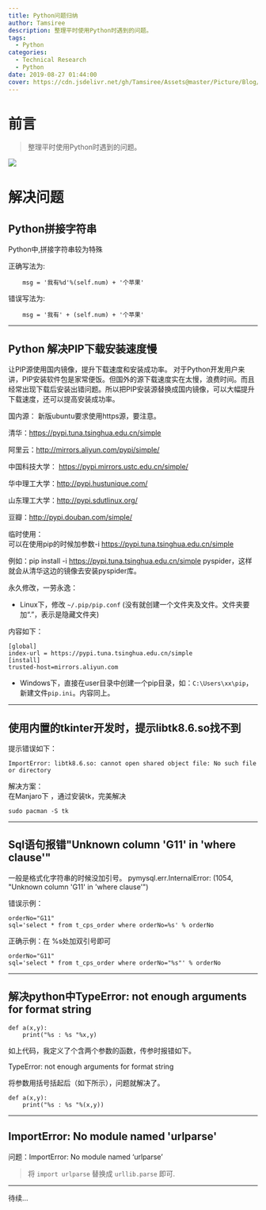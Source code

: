 ```yaml
---
title: Python问题归纳
author: Tamsiree
description: 整理平时使用Python时遇到的问题。
tags:
  - Python
categories:
  - Technical Research
  - Python
date: 2019-08-27 01:44:00
cover: https://cdn.jsdelivr.net/gh/Tamsiree/Assets@master/Picture/Blog/Cover/214606-15553359663cd8.jpg
---
```


# 前言
> 整理平时使用Python时遇到的问题。

![](https://cdn.jsdelivr.net/gh/Tamsiree/Assets@master/Picture/python.png)

# 解决问题
## Python拼接字符串
Python中,拼接字符串较为特殊

正确写法为:
```
	msg = '我有%d'%(self.num) + '个苹果'
```

错误写法为:
```
	msg = '我有' + (self.num) + '个苹果'
```

---

## Python 解决PIP下载安装速度慢
让PIP源使用国内镜像，提升下载速度和安装成功率。
对于Python开发用户来讲，PIP安装软件包是家常便饭。但国外的源下载速度实在太慢，浪费时间。而且经常出现下载后安装出错问题。所以把PIP安装源替换成国内镜像，可以大幅提升下载速度，还可以提高安装成功率。

国内源：
新版ubuntu要求使用https源，要注意。

清华：https://pypi.tuna.tsinghua.edu.cn/simple

阿里云：http://mirrors.aliyun.com/pypi/simple/

中国科技大学： https://pypi.mirrors.ustc.edu.cn/simple/

华中理工大学：http://pypi.hustunique.com/

山东理工大学：http://pypi.sdutlinux.org/ 

豆瓣：http://pypi.douban.com/simple/

临时使用：  
可以在使用pip的时候加参数-i https://pypi.tuna.tsinghua.edu.cn/simple

例如：pip install -i https://pypi.tuna.tsinghua.edu.cn/simple pyspider，这样就会从清华这边的镜像去安装pyspider库。


永久修改，一劳永逸：  

* Linux下，修改 `~/.pip/pip.conf` (没有就创建一个文件夹及文件。文件夹要加“.”，表示是隐藏文件夹)

内容如下：
```
[global]
index-url = https://pypi.tuna.tsinghua.edu.cn/simple
[install]
trusted-host=mirrors.aliyun.com
```

* Windows下，直接在user目录中创建一个pip目录，如：`C:\Users\xx\pip`，新建文件`pip.ini`。内容同上。

---

## 使用内置的tkinter开发时，提示libtk8.6.so找不到
提示错误如下：
```
ImportError: libtk8.6.so: cannot open shared object file: No such file or directory
```
解决方案：  
在Manjaro下 ，通过安装tk，完美解决

```
sudo pacman -S tk
```

---

## Sql语句报错"Unknown column 'G11' in 'where clause'"
一般是格式化字符串的时候没加引号。
pymysql.err.InternalError: (1054, "Unknown column 'G11' in 'where clause'") 

错误示例：
```
orderNo="G11"
sql='select * from t_cps_order where orderNo=%s' % orderNo
```

正确示例：在 %s处加双引号即可
```
orderNo="G11"
sql='select * from t_cps_order where orderNo="%s"' % orderNo
```

---

## 解决python中TypeError: not enough arguments for format string
```
def a(x,y):
	print("%s : %s "%x,y)
```

如上代码，我定义了个含两个参数的函数，传参时报错如下。

TypeError: not enough arguments for format string

将参数用括号括起后（如下所示），问题就解决了。

```
def a(x,y):
	print("%s : %s "%(x,y))
```

---

## ImportError: No module named 'urlparse'
问题：ImportError: No module named ‘urlparse’

> 将 `import urlparse` 替换成 `urllib.parse` 即可.

---
待续...